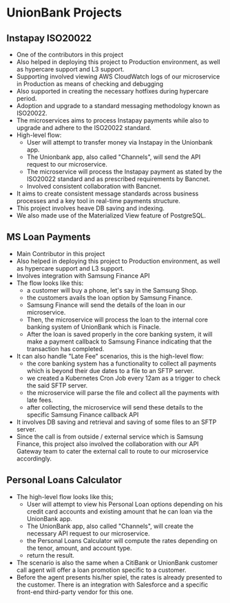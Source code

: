# UnionBank Projects 

## Instapay ISO20022
- One of the contributors in this project
- Also helped in deploying this project to Production environment, as well as hypercare support and L3 support.
- Supporting involved viewing AWS CloudWatch logs of our microservice in Production as means of checking and debugging
- Also supported in creating the necessary hotfixes during hypercare period.
- Adoption and upgrade to a standard messaging methodology known as ISO20022.
- The microservices aims to process Instapay payments while also to upgrade and adhere to the ISO20022 standard.
- High-level flow:
	- User will attempt to transfer money via Instapay in the Unionbank app.
	- The Unionbank app, also called "Channels", will send the API request to our microservice.
	- The microservice will process the Instapay payment as stated by the ISO20022 standard and as prescribed requirements by Bancnet.
	- Involved consistent collaboration with Bancnet.
- It aims to create consistent message standards across business processes and a key tool in real-time payments structure.
- This project involves heave DB saving and indexing.
- We also made use of the Materialized View feature of PostgreSQL.

## MS Loan Payments
- Main Contributor in this project
- Also helped in deploying this project to Production environment, as well as hypercare support and L3 support.
- Involves integration with Samsung Finance API
- The flow looks like this: 
	- a customer will buy a phone, let's say in the Samsung Shop.
	- the customers avails the loan option by Samsung Finance.
	- Samsung Finance will send the details of the loan in our microservice.
	- Then, the microservice will process the loan to the internal core banking system of UnionBank which is Finacle.
	- After the loan is saved properly in the core banking system, it will make a payment callback to Samsung Finance indicating that the transaction has completed.
- It can also handle "Late Fee" scenarios, this is the high-level flow:
	- the core banking system has a functionality to collect all payments which is beyond their due dates to a file to an SFTP server.
	- we created a Kubernetes Cron Job every 12am as a trigger to check the said SFTP server.
	- the microservice will parse the file and collect all the payments with late fees.
	- after collecting, the microservice will send these details to the specific Samsung Finance callback API
- It involves DB saving and retrieval and saving of some files to an SFTP server.
- Since the call is from outside / external service which is Samsung Finance, this project also involved the collaboration with our API Gateway team to cater the external call to route to our microservice accordingly.

## Personal Loans Calculator
- The high-level flow looks like this;
	- User will attempt to view his Personal Loan options depending on his credit card accounts and existing amount that he can loan via the UnionBank app.
	- The UnionBank app, also called "Channels", will create the necessary API request to our microservice.
	- the Personal Loans Calculator will compute the rates depending on the tenor, amount, and account type.
	- return the result.
- The scenario is also the same when a CitiBank or UnionBank customer call agent will offer a loan promotion specific to a customer.
- Before the agent presents his/her spiel, the rates is already presented to the customer. There is an integration with Salesforce and a specific front-end third-party vendor for this one.
